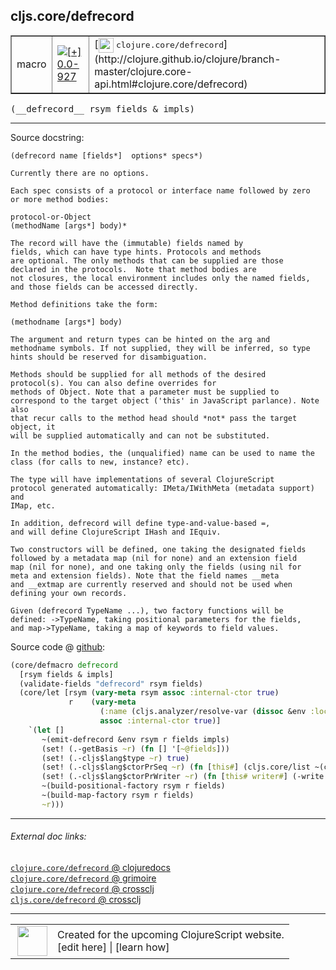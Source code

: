 ## cljs.core/defrecord



 <table border="1">
<tr>
<td>macro</td>
<td><a href="https://github.com/cljsinfo/cljs-api-docs/tree/0.0-927"><img valign="middle" alt="[+] 0.0-927" title="Added in 0.0-927" src="https://img.shields.io/badge/+-0.0--927-lightgrey.svg"></a> </td>
<td>
[<img height="24px" valign="middle" src="http://i.imgur.com/1GjPKvB.png"> <samp>clojure.core/defrecord</samp>](http://clojure.github.io/clojure/branch-master/clojure.core-api.html#clojure.core/defrecord)
</td>
</tr>
</table>


 <samp>
(__defrecord__ rsym fields & impls)<br>
</samp>

---





Source docstring:

```
(defrecord name [fields*]  options* specs*)

Currently there are no options.

Each spec consists of a protocol or interface name followed by zero
or more method bodies:

protocol-or-Object
(methodName [args*] body)*

The record will have the (immutable) fields named by
fields, which can have type hints. Protocols and methods
are optional. The only methods that can be supplied are those
declared in the protocols.  Note that method bodies are
not closures, the local environment includes only the named fields,
and those fields can be accessed directly.

Method definitions take the form:

(methodname [args*] body)

The argument and return types can be hinted on the arg and
methodname symbols. If not supplied, they will be inferred, so type
hints should be reserved for disambiguation.

Methods should be supplied for all methods of the desired
protocol(s). You can also define overrides for
methods of Object. Note that a parameter must be supplied to
correspond to the target object ('this' in JavaScript parlance). Note also
that recur calls to the method head should *not* pass the target object, it
will be supplied automatically and can not be substituted.

In the method bodies, the (unqualified) name can be used to name the
class (for calls to new, instance? etc).

The type will have implementations of several ClojureScript
protocol generated automatically: IMeta/IWithMeta (metadata support) and
IMap, etc.

In addition, defrecord will define type-and-value-based =,
and will define ClojureScript IHash and IEquiv.

Two constructors will be defined, one taking the designated fields
followed by a metadata map (nil for none) and an extension field
map (nil for none), and one taking only the fields (using nil for
meta and extension fields). Note that the field names __meta
and __extmap are currently reserved and should not be used when
defining your own records.

Given (defrecord TypeName ...), two factory functions will be
defined: ->TypeName, taking positional parameters for the fields,
and map->TypeName, taking a map of keywords to field values.
```


Source code @ [github](https://github.com/clojure/clojurescript/blob/r1.7.48/src/main/clojure/cljs/core.cljc#L1694-L1761):

```clj
(core/defmacro defrecord
  [rsym fields & impls]
  (validate-fields "defrecord" rsym fields)
  (core/let [rsym (vary-meta rsym assoc :internal-ctor true)
             r    (vary-meta
                    (:name (cljs.analyzer/resolve-var (dissoc &env :locals) rsym))
                    assoc :internal-ctor true)]
    `(let []
       ~(emit-defrecord &env rsym r fields impls)
       (set! (.-getBasis ~r) (fn [] '[~@fields]))
       (set! (.-cljs$lang$type ~r) true)
       (set! (.-cljs$lang$ctorPrSeq ~r) (fn [this#] (cljs.core/list ~(core/str r))))
       (set! (.-cljs$lang$ctorPrWriter ~r) (fn [this# writer#] (-write writer# ~(core/str r))))
       ~(build-positional-factory rsym r fields)
       ~(build-map-factory rsym r fields)
       ~r)))
```

<!--
Repo - tag - source tree - lines:

 <pre>
clojurescript @ r1.7.48
└── src
    └── main
        └── clojure
            └── cljs
                └── <ins>[core.cljc:1694-1761](https://github.com/clojure/clojurescript/blob/r1.7.48/src/main/clojure/cljs/core.cljc#L1694-L1761)</ins>
</pre>

-->

---



###### External doc links:

[`clojure.core/defrecord` @ clojuredocs](http://clojuredocs.org/clojure.core/defrecord)<br>
[`clojure.core/defrecord` @ grimoire](http://conj.io/store/v1/org.clojure/clojure/1.7.0-beta3/clj/clojure.core/defrecord/)<br>
[`clojure.core/defrecord` @ crossclj](http://crossclj.info/fun/clojure.core/defrecord.html)<br>
[`cljs.core/defrecord` @ crossclj](http://crossclj.info/fun/cljs.core/defrecord.html)<br>

---

 <table>
<tr><td>
<img valign="middle" align="right" width="48px" src="http://i.imgur.com/Hi20huC.png">
</td><td>
Created for the upcoming ClojureScript website.<br>
[edit here] | [learn how]
</td></tr></table>

[edit here]:https://github.com/cljsinfo/cljs-api-docs/blob/master/cljsdoc/cljs.core/defrecord.cljsdoc
[learn how]:https://github.com/cljsinfo/cljs-api-docs/wiki/cljsdoc-files

<!--

This information was too distracting to show to readers, but I'll leave it
commented here since it is helpful to:

- pretty-print the data used to generate this document
- and show how to retrieve that data



The API data for this symbol:

```clj
{:ns "cljs.core",
 :name "defrecord",
 :signature ["[rsym fields & impls]"],
 :history [["+" "0.0-927"]],
 :type "macro",
 :full-name-encode "cljs.core/defrecord",
 :source {:code "(core/defmacro defrecord\n  [rsym fields & impls]\n  (validate-fields \"defrecord\" rsym fields)\n  (core/let [rsym (vary-meta rsym assoc :internal-ctor true)\n             r    (vary-meta\n                    (:name (cljs.analyzer/resolve-var (dissoc &env :locals) rsym))\n                    assoc :internal-ctor true)]\n    `(let []\n       ~(emit-defrecord &env rsym r fields impls)\n       (set! (.-getBasis ~r) (fn [] '[~@fields]))\n       (set! (.-cljs$lang$type ~r) true)\n       (set! (.-cljs$lang$ctorPrSeq ~r) (fn [this#] (cljs.core/list ~(core/str r))))\n       (set! (.-cljs$lang$ctorPrWriter ~r) (fn [this# writer#] (-write writer# ~(core/str r))))\n       ~(build-positional-factory rsym r fields)\n       ~(build-map-factory rsym r fields)\n       ~r)))",
          :title "Source code",
          :repo "clojurescript",
          :tag "r1.7.48",
          :filename "src/main/clojure/cljs/core.cljc",
          :lines [1694 1761]},
 :full-name "cljs.core/defrecord",
 :clj-symbol "clojure.core/defrecord",
 :docstring "(defrecord name [fields*]  options* specs*)\n\nCurrently there are no options.\n\nEach spec consists of a protocol or interface name followed by zero\nor more method bodies:\n\nprotocol-or-Object\n(methodName [args*] body)*\n\nThe record will have the (immutable) fields named by\nfields, which can have type hints. Protocols and methods\nare optional. The only methods that can be supplied are those\ndeclared in the protocols.  Note that method bodies are\nnot closures, the local environment includes only the named fields,\nand those fields can be accessed directly.\n\nMethod definitions take the form:\n\n(methodname [args*] body)\n\nThe argument and return types can be hinted on the arg and\nmethodname symbols. If not supplied, they will be inferred, so type\nhints should be reserved for disambiguation.\n\nMethods should be supplied for all methods of the desired\nprotocol(s). You can also define overrides for\nmethods of Object. Note that a parameter must be supplied to\ncorrespond to the target object ('this' in JavaScript parlance). Note also\nthat recur calls to the method head should *not* pass the target object, it\nwill be supplied automatically and can not be substituted.\n\nIn the method bodies, the (unqualified) name can be used to name the\nclass (for calls to new, instance? etc).\n\nThe type will have implementations of several ClojureScript\nprotocol generated automatically: IMeta/IWithMeta (metadata support) and\nIMap, etc.\n\nIn addition, defrecord will define type-and-value-based =,\nand will define ClojureScript IHash and IEquiv.\n\nTwo constructors will be defined, one taking the designated fields\nfollowed by a metadata map (nil for none) and an extension field\nmap (nil for none), and one taking only the fields (using nil for\nmeta and extension fields). Note that the field names __meta\nand __extmap are currently reserved and should not be used when\ndefining your own records.\n\nGiven (defrecord TypeName ...), two factory functions will be\ndefined: ->TypeName, taking positional parameters for the fields,\nand map->TypeName, taking a map of keywords to field values."}

```

Retrieve the API data for this symbol:

```clj
;; from Clojure REPL
(require '[clojure.edn :as edn])
(-> (slurp "https://raw.githubusercontent.com/cljsinfo/cljs-api-docs/catalog/cljs-api.edn")
    (edn/read-string)
    (get-in [:symbols "cljs.core/defrecord"]))
```

-->
